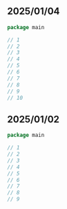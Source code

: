 ## 2025/01/04

```go
package main

// 1
// 2
// 3
// 4
// 5
// 6
// 7
// 8
// 9
// 10
```

## 2025/01/02

```go
package main

// 1
// 2
// 3
// 4
// 5
// 6
// 7
// 8
// 9
```
